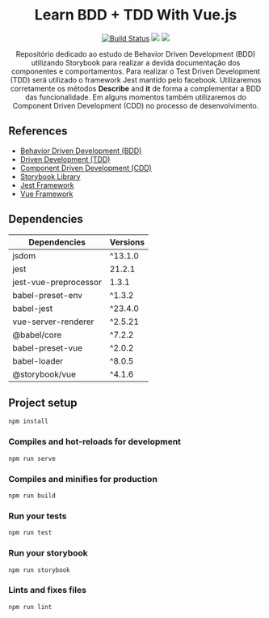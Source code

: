 <h1 align="center">Learn BDD + TDD With Vue.js</h1>

<p align="center">
  <a href="https://travis-ci.org/filipenatanael/vuejs-colorlib-jackson-template"><img src="https://travis-ci.org/filipenatanael/vuejs-colorlib-jackson-template.svg?branch=master" alt="Build Status"></a>
  <a href="https://codeclimate.com/github/filipenatanael/vuejs-colorlib-jackson-template/maintainability"><img src="https://api.codeclimate.com/v1/badges/619a179e781aa96489f2/maintainability" /></a>
    <a href="https://app.codacy.com/project/filipenatanael/vuejs-colorlib-jackson-template/dashboard"><img src="https://api.codacy.com/project/badge/Grade/e7388989c0ce4afa80fa0484ec45ff15" /></a>
</p>

<p align="center">
Repositório dedicado ao estudo de Behavior Driven Development (BDD) utilizando Storybook para realizar a devida documentação dos componentes e comportamentos. Para realizar o Test Driven Development (TDD) será utilizado o framework Jest mantido pelo facebook. Utilizaremos corretamente os métodos <b>Describe</b> and <b>it</b> de forma a complementar a BDD das funcionalidade. Em alguns momentos também utilizaremos do Component Driven Development (CDD) no processo de desenvolvimento.
</p>

## References

- [Behavior Driven Development (BDD)](https://www.sitepoint.com/bdd-javascript-cucumber-gherkin/)
- [Driven Development (TDD)](https://blog.da2k.com.br/2015/01/06/pensando-tdd-com-javascript/)
- [Component Driven Development (CDD)](https://blog.hichroma.com/component-driven-development-ce1109d56c8e)
- [Storybook Library](https://storybook.js.org/)
- [Jest Framework](https://jestjs.io/)
- [Vue Framework](https://br.vuejs.org)

## Dependencies

|  Dependencies | Versions |
|---|---|
|  jsdom | ^13.1.0 |
|  jest | 21.2.1 |
|  jest-vue-preprocessor | 1.3.1 |
|  babel-preset-env | ^1.3.2 |
|  babel-jest | ^23.4.0 |
|  vue-server-renderer | ^2.5.21 |
|  @babel/core | ^7.2.2 |
|  babel-preset-vue | ^2.0.2 |
|  babel-loader | ^8.0.5 |
|  @storybook/vue | ^4.1.6 |

## Project setup
```
npm install
```

### Compiles and hot-reloads for development
```
npm run serve
```

### Compiles and minifies for production
```
npm run build
```

### Run your tests
```
npm run test
```

### Run your storybook
```
npm run storybook
```

### Lints and fixes files
```
npm run lint
```
